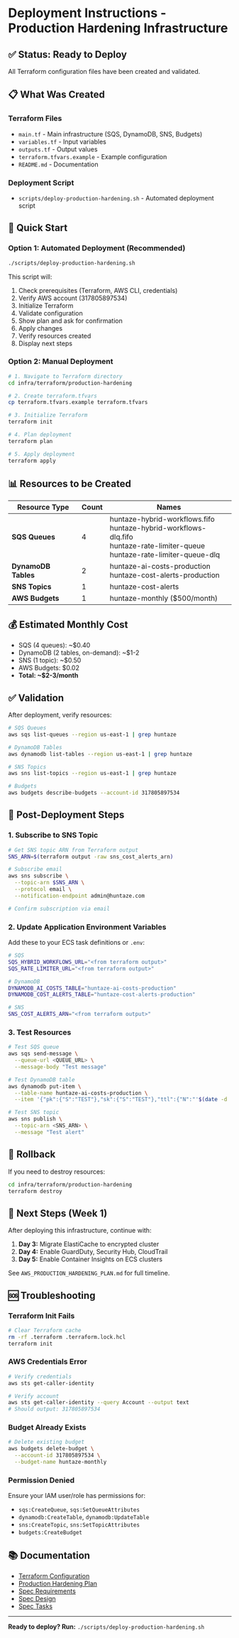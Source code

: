 # Deployment Instructions - Production Hardening Infrastructure

## ✅ Status: Ready to Deploy

All Terraform configuration files have been created and validated.

## 📋 What Was Created

### Terraform Files
- `main.tf` - Main infrastructure (SQS, DynamoDB, SNS, Budgets)
- `variables.tf` - Input variables
- `outputs.tf` - Output values
- `terraform.tfvars.example` - Example configuration
- `README.md` - Documentation

### Deployment Script
- `scripts/deploy-production-hardening.sh` - Automated deployment script

## 🚀 Quick Start

### Option 1: Automated Deployment (Recommended)

```bash
./scripts/deploy-production-hardening.sh
```

This script will:
1. Check prerequisites (Terraform, AWS CLI, credentials)
2. Verify AWS account (317805897534)
3. Initialize Terraform
4. Validate configuration
5. Show plan and ask for confirmation
6. Apply changes
7. Verify resources created
8. Display next steps

### Option 2: Manual Deployment

```bash
# 1. Navigate to Terraform directory
cd infra/terraform/production-hardening

# 2. Create terraform.tfvars
cp terraform.tfvars.example terraform.tfvars

# 3. Initialize Terraform
terraform init

# 4. Plan deployment
terraform plan

# 5. Apply deployment
terraform apply
```

## 📊 Resources to be Created

| Resource Type | Count | Names |
|---------------|-------|-------|
| **SQS Queues** | 4 | huntaze-hybrid-workflows.fifo<br>huntaze-hybrid-workflows-dlq.fifo<br>huntaze-rate-limiter-queue<br>huntaze-rate-limiter-queue-dlq |
| **DynamoDB Tables** | 2 | huntaze-ai-costs-production<br>huntaze-cost-alerts-production |
| **SNS Topics** | 1 | huntaze-cost-alerts |
| **AWS Budgets** | 1 | huntaze-monthly ($500/month) |

## 💰 Estimated Monthly Cost

- SQS (4 queues): ~$0.40
- DynamoDB (2 tables, on-demand): ~$1-2
- SNS (1 topic): ~$0.50
- AWS Budgets: $0.02
- **Total: ~$2-3/month**

## ✅ Validation

After deployment, verify resources:

```bash
# SQS Queues
aws sqs list-queues --region us-east-1 | grep huntaze

# DynamoDB Tables
aws dynamodb list-tables --region us-east-1 | grep huntaze

# SNS Topics
aws sns list-topics --region us-east-1 | grep huntaze

# Budgets
aws budgets describe-budgets --account-id 317805897534
```

## 🔔 Post-Deployment Steps

### 1. Subscribe to SNS Topic

```bash
# Get SNS topic ARN from Terraform output
SNS_ARN=$(terraform output -raw sns_cost_alerts_arn)

# Subscribe email
aws sns subscribe \
  --topic-arn $SNS_ARN \
  --protocol email \
  --notification-endpoint admin@huntaze.com

# Confirm subscription via email
```

### 2. Update Application Environment Variables

Add these to your ECS task definitions or `.env`:

```bash
# SQS
SQS_HYBRID_WORKFLOWS_URL="<from terraform output>"
SQS_RATE_LIMITER_URL="<from terraform output>"

# DynamoDB
DYNAMODB_AI_COSTS_TABLE="huntaze-ai-costs-production"
DYNAMODB_COST_ALERTS_TABLE="huntaze-cost-alerts-production"

# SNS
SNS_COST_ALERTS_ARN="<from terraform output>"
```

### 3. Test Resources

```bash
# Test SQS queue
aws sqs send-message \
  --queue-url <QUEUE_URL> \
  --message-body "Test message"

# Test DynamoDB table
aws dynamodb put-item \
  --table-name huntaze-ai-costs-production \
  --item '{"pk":{"S":"TEST"},"sk":{"S":"TEST"},"ttl":{"N":"'$(date -d '+1 day' +%s)'"}}'

# Test SNS topic
aws sns publish \
  --topic-arn <SNS_ARN> \
  --message "Test alert"
```

## 🔄 Rollback

If you need to destroy resources:

```bash
cd infra/terraform/production-hardening
terraform destroy
```

## 📝 Next Steps (Week 1)

After deploying this infrastructure, continue with:

1. **Day 3:** Migrate ElastiCache to encrypted cluster
2. **Day 4:** Enable GuardDuty, Security Hub, CloudTrail
3. **Day 5:** Enable Container Insights on ECS clusters

See `AWS_PRODUCTION_HARDENING_PLAN.md` for full timeline.

## 🆘 Troubleshooting

### Terraform Init Fails

```bash
# Clear Terraform cache
rm -rf .terraform .terraform.lock.hcl
terraform init
```

### AWS Credentials Error

```bash
# Verify credentials
aws sts get-caller-identity

# Verify account
aws sts get-caller-identity --query Account --output text
# Should output: 317805897534
```

### Budget Already Exists

```bash
# Delete existing budget
aws budgets delete-budget \
  --account-id 317805897534 \
  --budget-name huntaze-monthly
```

### Permission Denied

Ensure your IAM user/role has permissions for:
- `sqs:CreateQueue`, `sqs:SetQueueAttributes`
- `dynamodb:CreateTable`, `dynamodb:UpdateTable`
- `sns:CreateTopic`, `sns:SetTopicAttributes`
- `budgets:CreateBudget`

## 📚 Documentation

- [Terraform Configuration](./README.md)
- [Production Hardening Plan](../../../AWS_PRODUCTION_HARDENING_PLAN.md)
- [Spec Requirements](.kiro/specs/aws-production-hardening/requirements.md)
- [Spec Design](.kiro/specs/aws-production-hardening/design.md)
- [Spec Tasks](.kiro/specs/aws-production-hardening/tasks.md)

---

**Ready to deploy? Run:** `./scripts/deploy-production-hardening.sh`
